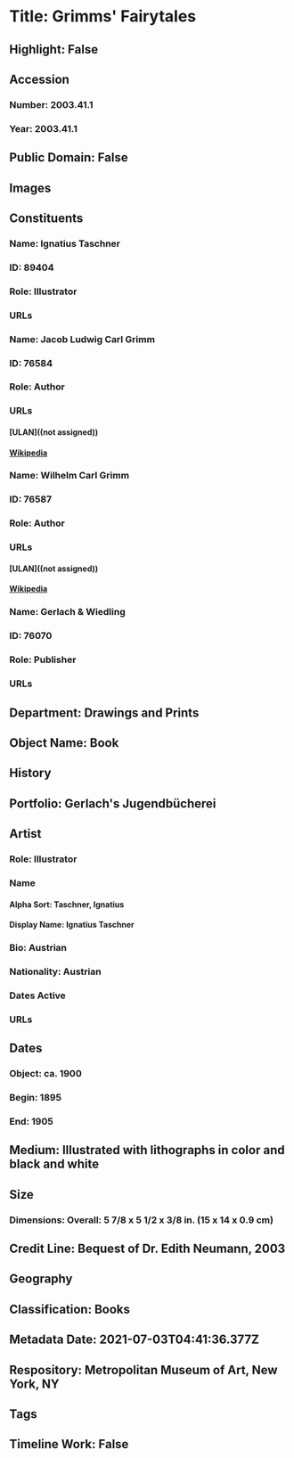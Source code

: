 # Title: Grimms' Fairytales
## Highlight: False
## Accession
### Number: 2003.41.1
### Year: 2003.41.1
## Public Domain: False
## Images
## Constituents
### Name: Ignatius Taschner
### ID: 89404
### Role: Illustrator
### URLs
### Name: Jacob Ludwig Carl Grimm
### ID: 76584
### Role: Author
### URLs
#### [ULAN]((not assigned))
#### [Wikipedia](https://www.wikidata.org/wiki/Q6701)
### Name: Wilhelm Carl Grimm
### ID: 76587
### Role: Author
### URLs
#### [ULAN]((not assigned))
#### [Wikipedia](https://www.wikidata.org/wiki/Q6714)
### Name: Gerlach &amp; Wiedling
### ID: 76070
### Role: Publisher
### URLs
## Department: Drawings and Prints
## Object Name: Book
## History
## Portfolio: Gerlach's Jugendbücherei
## Artist
### Role: Illustrator
### Name
#### Alpha Sort: Taschner, Ignatius
#### Display Name: Ignatius Taschner
### Bio: Austrian
### Nationality: Austrian
### Dates Active
### URLs
## Dates
### Object: ca. 1900
### Begin: 1895
### End: 1905
## Medium: Illustrated with lithographs in color and black and white
## Size
### Dimensions: Overall: 5 7/8 x 5 1/2 x 3/8 in. (15 x 14 x 0.9 cm)
## Credit Line: Bequest of Dr. Edith Neumann, 2003
## Geography
## Classification: Books
## Metadata Date: 2021-07-03T04:41:36.377Z
## Respository: Metropolitan Museum of Art, New York, NY
## Tags
## Timeline Work: False